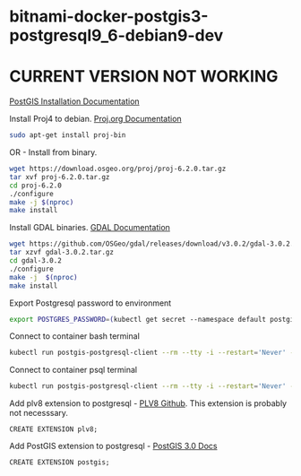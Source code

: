 # bitnami-docker-postgis3-postgresql9_6-debian9-dev

# CURRENT VERSION NOT WORKING

[PostGIS Installation Documentation](https://postgis.net/docs/postgis_installation.html#make_install_postgis_extensions)

Install Proj4 to debian. [Proj.org Documentation](https://proj.org/install.html)
```bash
sudo apt-get install proj-bin
```
OR - Install from binary.
```bash
wget https://download.osgeo.org/proj/proj-6.2.0.tar.gz
tar xvf proj-6.2.0.tar.gz
cd proj-6.2.0
./configure
make -j $(nproc)
make install
```

Install GDAL binaries.  [GDAL Documentation](https://gdal.org/download.html)
```bash
wget https://github.com/OSGeo/gdal/releases/download/v3.0.2/gdal-3.0.2.tar.gz
tar xzvf gdal-3.0.2.tar.gz
cd gdal-3.0.2
./configure
make -j  $(nproc)
make install
```


Export Postgresql password to environment
```bash
export POSTGRES_PASSWORD=(kubectl get secret --namespace default postgis-postgresql -o jsonpath="{.data.postgresql-password}" | base64 --decode)
```

Connect to container bash terminal
```bash
kubectl run postgis-postgresql-client --rm --tty -i --restart='Never' --namespace default --image docker.io/boyroywax/bitnami-postgis-dev:latest --env="PGPASSWORD=$POSTGRES_PASSWORD" --command -- bash
```

Connect to container psql terminal
```bash
kubectl run postgis-postgresql-client --rm --tty -i --restart='Never' --namespace default --image docker.io/boyroywax/bitnami-postgis-dev:latest --env="PGPASSWORD=$POSTGRES_PASSWORD" --command -- psql --host postgis-postgresql -U postgres -d postgres -p 5432
```


Add plv8 extension to postgresql - [PLV8 Github](https://plv8.github.io). This extension is probably not necesssary.
```postgresql
CREATE EXTENSION plv8;
```


Add PostGIS extension to postgresql - [PostGIS 3.0 Docs](http://postgis.net/docs/manual-3.0/postgis_installation.html#create_new_db_extensions)
```postgresql
CREATE EXTENSION postgis;
```

